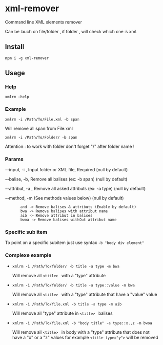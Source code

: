 xml-remover
==========
Command line XML elements remover

Can be lauch on file/folder , if folder , will check which one is xml.

## Install 


`npm i -g xml-remover`


## Usage


### Help 
`xmlrm —help`


### Example

`xmlrm -i /Path/To/File.xml -b span`

Will remove all span from File.xml

`xmlrm -i /Path/To/Folder/ -b span`

Attention : to work with folder don't forget "/" after folder name !


### Params


--input, -i ,	 Input folder or XML file, Required (null by default)

--balise, -b,	Remove all balises (ex: -b span) (null by default)

--attribut, -a ,	Remove all asked attributs (ex: -a type) (null by default)

--method, -m	(See methods values below) (null by default)

           and -> Remove balises & attributs (Enable by default)
           bwa -> Remove balises with attribut name
           aib -> Remove attribut in balises 
           bwoa -> Remove balises withOut attribut name
           
           
### Specific sub item
To point on a specific subitem just use syntax  `-b "body div element"`

### Complexe example

- `xmlrm -i /Path/To/folder/ -b title -a type -m bwa`

    Will remove all `<title> ` with a "type" attribute
    
    
- `xmlrm -i /Path/To/folder/ -b title -a type::value -m bwa`

    Will remove all `<title> ` with a "type" attribute that have a "value" value
    
    
- `xmlrm -i /Path/To/file.xml -b title -a type -m aib`

    Will remove all "type"  attribute in  `<title> ` balises

- `xmlrm -i /Path/To/file.xml -b "body title" -a type::x,,z -m bwoa`

    Will remove all `<title> ` in body with a "type" attribute that does not have a "x" or a "z" values 
    for example `<title type="y">` will be removed







